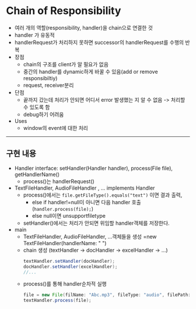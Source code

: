 # Chain of Responsibility
+ 여러 개의 역할(responsibility, handler)을 chain으로 연결한 것 
+ handler 가 유동적 
+ handlerRequest가 처리하지 못하면 successor의 handlerRequest를 수행의 반복
+ 장점
  + chain의 구조를 client가 알 필요가 없음
  + 중간의 handler를 dynamic하게 바꿀 수 있음(add or remove responsibiltiy)
  + request, receiver분리 
+ 단점
  + 끝까지 갔는데 처리가 안되면 어디서 error 발생했는 지 알 수 없음 -> 처리할 수 있도록 함
  + debug하기 어려움 
+ Uses
  + window의 event에 대한 처리
 ---
## 구현 내용
+ Handler interface: setHandler(Handler handler), process(File file), getHandlerName() 
  + process()는 handlerRequest() 
+ TextFileHandler, AudioFileHandler , ... implements Handler 
  + process()에서는 `file.getFileType().equals("text")` 이면 결과 출력,
    + else if handler!=null이 아니면 다음 handler 호출(`handler.process(file);`)
    + else null이면 unsupportfiletype 
  + setHandler()에서는 처리가 안되면 위임할 handler객체를 저장한다. 
+ main
  + TextFileHandler, AudioFileHandler, ...객체들을 생성 =new TextFileHandler(handlerName: " ")
  + chain 생성 (textHandler -> docHandler -> excelHandler -> ...)
    ```java
    textHandler.setHandler(docHandler);
    docHandler.setHandler(excelHandler);
    //...
    ```
  + process()를 통해 handler순차적 실행
    ```java
    file = new File(filName: "Abc.mp3", fileType: "audio", filePath: "C:");
    textHandler.process(file);
    ```

